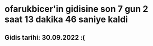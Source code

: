 # ofarukbicer'in gidisine son 7 gun 2 saat 13 dakika 46 saniye kaldi

## Gidis tarihi: 30.09.2022 :(